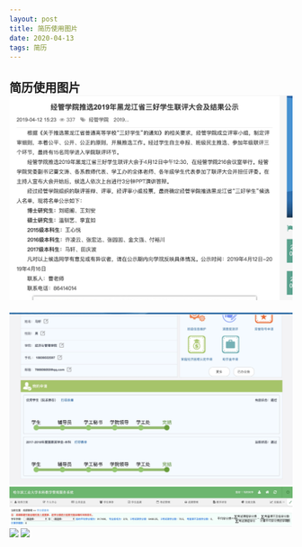 ```yaml
---
layout: post
title: 简历使用图片
date: 2020-04-13
tags: 简历
---
```


## 简历使用图片![D910EB687FA44869015EED3082361F18](/images/cv/3hao.jpg)
<img src="/images/cv/guojiang.jpg">
<img src="/images/cv/rank.jpg">
<img src="/images/cv/1.1.mov">
<img src="/images/cv/1.2.mov">